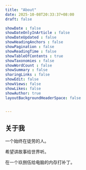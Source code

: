```yaml
---
title: "About"
date: 2025-10-08T20:33:37+08:00
draft: false

showDate : false
showDateOnlyInArticle : false
showDateUpdated : false
showHeadingAnchors : false
showPagination : false
showReadingTime : false
showTableOfContents : true
showTaxonomies : false 
showWordCount : false
showSummary : false
sharingLinks : false
showEdit: false
showViews: false
showLikes: false
showAuthor: true
layoutBackgroundHeaderSpace: false


---
```


## 关于我

一个始终在徒劳的人。

希望讲故事给世界听。

在一个玖捌伍给电脑的内存打补丁。
